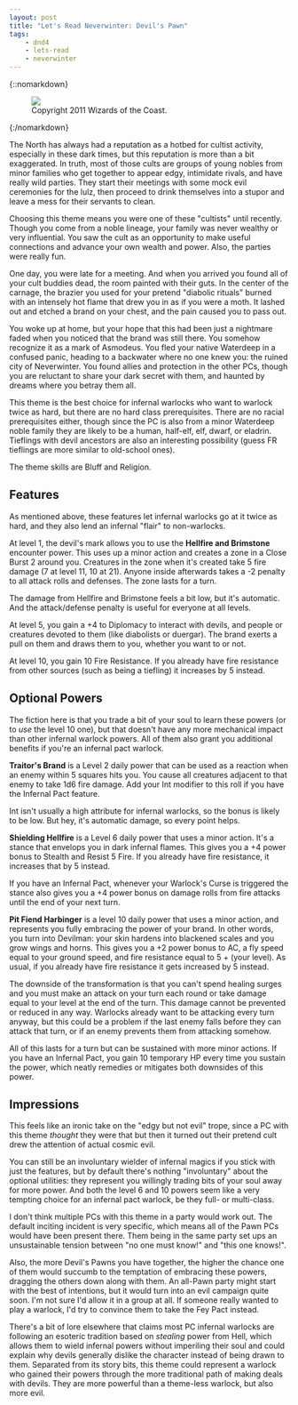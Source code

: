 ```yaml
---
layout: post
title: "Let's Read Neverwinter: Devil's Pawn"
tags:
    - dnd4
    - lets-read
    - neverwinter
---
```


{::nomarkdown}
<figure class="center">
  <img src="{{ "/assets/wir-neverwinter-devils-pawn.png" | absolute_url }}"/>
  <figcaption>
    Copyright 2011 Wizards of the Coast.
  </figcaption>
</figure>
{:/nomarkdown}


The North has always had a reputation as a hotbed for cultist activity,
especially in these dark times, but this reputation is more than a bit
exaggerated. In truth, most of those cults are groups of young nobles from minor
families who get together to appear edgy, intimidate rivals, and have really
wild parties. They start their meetings with some mock evil ceremonies for the
lulz, then proceed to drink themselves into a stupor and leave a mess for their
servants to clean.

Choosing this theme means you were one of these "cultists" until
recently. Though you come from a noble lineage, your family was never wealthy
or very influential. You saw the cult as an opportunity to make useful
connections and advance your own wealth and power. Also, the parties were really
fun.

One day, you were late for a meeting. And when you arrived you found all of your
cult buddies dead, the room painted with their guts. In the center of the
carnage, the brazier you used for your pretend "diabolic rituals" burned with an
intensely hot flame that drew you in as if you were a moth. It lashed out and
etched a brand on your chest, and the pain caused you to pass out.

You woke up at home, but your hope that this had been just a nightmare faded
when you noticed that the brand was still there. You somehow recognize it as a
mark of Asmodeus. You fled your native Waterdeep in a confused panic, heading to
a backwater where no one knew you: the ruined city of Neverwinter. You found
allies and protection in the other PCs, though you are reluctant to share your
dark secret with them, and haunted by dreams where you betray them all.

This theme is the best choice for infernal warlocks who want to warlock twice as
hard, but there are no hard class prerequisites. There are no racial
prerequisites either, though since the PC is also from a minor Waterdeep noble
family they are likely to be a human, half-elf, elf, dwarf, or
eladrin. Tieflings with devil ancestors are also an interesting possibility
(guess FR tieflings are more similar to old-school ones).

The theme skills are Bluff and Religion.

## Features

As mentioned above, these features let infernal warlocks go at it twice as hard,
and they also lend an infernal "flair" to non-warlocks.

At level 1, the devil's mark allows you to use the **Hellfire and Brimstone**
encounter power. This uses up a minor action and creates a zone in a Close Burst
2 around you. Creatures in the zone when it's created take 5 fire damage (7 at
level 11, 10 at 21). Anyone inside afterwards takes a -2 penalty to all attack
rolls and defenses. The zone lasts for a turn.

The damage from Hellfire and Brimstone feels a bit low, but it's automatic. And
the attack/defense penalty is useful for everyone at all levels.

At level 5, you gain a +4 to Diplomacy to interact with devils, and people or
creatures devoted to them (like diabolists or duergar). The brand exerts a pull
on them and draws them to you, whether you want to or not.

At level 10, you gain 10 Fire Resistance. If you already have fire resistance
from other sources (such as being a tiefling) it increases by 5 instead.

## Optional Powers

The fiction here is that you trade a bit of your soul to learn these powers (or
to _use_ the level 10 one), but that doesn't have any more mechanical impact
than other infernal warlock powers. All of them also grant you additional
benefits if you're an infernal pact warlock.

**Traitor's Brand** is a Level 2 daily power that can be used as a reaction when
an enemy within 5 squares hits you. You cause all creatures adjacent to that
enemy to take 1d6 fire damage. Add your Int modifier to this roll if you have
the Infernal Pact feature.

Int isn't usually a high attribute for infernal warlocks, so the bonus is likely
to be low. But hey, it's automatic damage, so every point helps.

**Shielding Hellfire** is a Level 6 daily power that uses a minor action. It's a
stance that envelops you in dark infernal flames. This gives you a +4 power
bonus to Stealth and Resist 5 Fire. If you already have fire resistance, it
increases that by 5 instead.

If you have an Infernal Pact, whenever your Warlock's Curse is triggered the
stance also gives you a +4 power bonus on damage rolls from fire attacks until
the end of your next turn.

**Pit Fiend Harbinger** is a level 10 daily power that uses a minor action, and
represents you fully embracing the power of your brand. In other words, you turn
into Devilman: your skin hardens into blackened scales and you grow wings and
horns. This gives you a +2 power bonus to AC, a fly speed equal to your ground
speed, and fire resistance equal to 5 + (your level). As usual, if you already
have fire resistance it gets increased by 5 instead.

The downside of the transformation is that you can't spend healing surges and
you must make an attack on your turn each round or take damage equal to your
level at the end of the turn. This damage cannot be prevented or reduced in any
way. Warlocks already want to be attacking every turn anyway, but this could be
a problem if the last enemy falls before they can attack that turn, or if an
enemy prevents them from attacking somehow.

All of this lasts for a turn but can be sustained with more minor actions. If
you have an Infernal Pact, you gain 10 temporary HP every time you sustain the
power, which neatly remedies or mitigates both downsides of this power.

## Impressions

This feels like an ironic take on the "edgy but not evil" trope, since a PC with
this theme _thought_ they were that but then it turned out their pretend cult
drew the attention of actual cosmic evil.

You can still be an involuntary wielder of infernal magics if you stick with
just the features, but by default there's nothing "involuntary" about the
optional utilities: they represent you willingly trading bits of your soul away
for more power. And both the level 6 and 10 powers seem like a very tempting
choice for an infernal pact warlock, be they full- or multi-class.

I don't think multiple PCs with this theme in a party would work out. The
default inciting incident is very specific, which means all of the Pawn PCs
would have been present there. Them being in the same party set ups an
unsustainable tension between "no one must know!" and "this one
knows!".

Also, the more Devil's Pawns you have together, the higher the chance one of
them would succumb to the temptation of embracing these powers, dragging the
others down along with them. An all-Pawn party might start with the best of
intentions, but it would turn into an evil campaign quite soon. I'm not sure I'd
allow it in a group at all. If someone really wanted to play a warlock, I'd try
to convince them to take the Fey Pact instead.

There's a bit of lore elsewhere that claims most PC infernal warlocks are
following an esoteric tradition based on _stealing_ power from Hell, which
allows them to wield infernal powers without imperiling their soul and could
explain why devils generally dislike the character instead of being drawn to
them. Separated from its story bits, this theme could represent a warlock who
gained their powers through the more traditional path of making deals with
devils. They are more powerful than a theme-less warlock, but also more evil.
